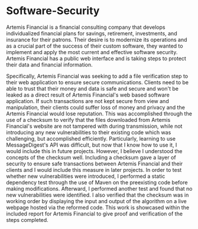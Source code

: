 # Software-Security

Artemis Financial is a financial consulting company that develops individualized financial plans for savings, retirement, investments, and insurance for their patrons. Their desire is to modernize its operations and as a crucial part of the success of their custom software, they wanted to implement and apply the most current and effective software security. Artemis Financial has a public web interface and is taking steps to protect their data and financial information. 

Specifically, Artemis Financial was seeking to add a file verification step to their web application to ensure secure communications. Clients need to be able to trust that their money and data is safe and secure and won't be leaked as a direct result of Artemis Financial's web based software application. If such transactions are not kept secure from view and manipulation, their clients could suffer loss of money and privacy and the Artemis Financial would lose reputation. This was accomplished through the use of a checksum to verify that the files downloaded from Artemis Financial's website are not tampered with during transmission, while not introducing any new vulnerabilities to their existing code which was challenging, but accomplished efficiently. Particularly, learning to use MessageDigest's API was difficult, but now that I know how to use it, I would include this in future projects. However, I believe I understood the concepts of the checksum well. Including a checksum gave a layer of security to ensure safe transactions between Artemis Financial and their clients and I would include this measure in later projects. In order to test whether new vulnerabilities were introduced, I performed a static dependency test through the use of Maven on the preexisting code before making modifications. Afterward, I performed another test and found that no new vulnerabilities were identified. I also verified that the checksum was in working order by displaying the input and output of the algorithm on a live webpage hosted via the reformed code. This work is showcased within the included report for Artemis Financial to give proof and verification of the steps completed. 

